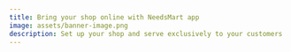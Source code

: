 ```yaml
---
title: Bring your shop online with NeedsMart app
image: assets/banner-image.png
description: Set up your shop and serve exclusively to your customers
---
```

